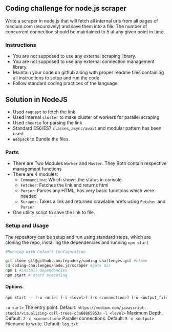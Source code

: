 ## Coding challenge for node.js scraper
Write a scraper in node.js that will fetch all internal urls from all pages of medium.com (recursively) and save them into a file. The number of concurrent connection should be maintained to 5 at any given point in time. 

### Instructions
* You are not supposed to use any external scraping library.
* You are not supposed to use any external connection management library.
* Maintain your code on github along with proper readme files containing all instructions to setup and run the code
* Follow standard coding practices of the language.

## Solution in NodeJS
* Used `request` to fetch the link  
* Used internal `cluster` to make cluster of workers for parallel scraping  
* Used `cheerio` for parsing the link
* Standard ES6/ES7 `classes`, `async/await` and modular pattern has been used
* `Webpack` to Bundle the files.

### Parts
* There are Two Modules `Worker` and `Master`. They Both contain respective management functions
* There are 4 modules:
    * `CommandLine`: Which shows the status in console.
    * `Fetcher`: Fetches the link and returns html
    * `Parser`: Parses any HTML, has very basic functions which were needed
    * `Scraper`: Takes a link and returned crawlable hrefs using `Fetcher` and `Parser`
* One utility script to save the link to file.

### Setup and Usage
The repository can be setup and run using standard steps, which are cloning the repo, installing the dependencies and running `npm start`  

```bash
#Running with Default Configuration

git clone git@github.com:legndery/coding-challenges.git #clone
cd coding-challenges/node.js/scraper #goto dir
npm i #install dependencies
npm start # start executing
```

#### Options

```bash
npm start -- [-u <url>] [-l <level>] [-c <connection>] [-o <output_filename>]
```
`-u <url>` The entry point. Default: `https://medium.com/javascript-studio/visualizing-call-trees-c3a68865853a` 
`-l <level>` Maximum Depth. Default: `2`
`-c <connection>` Parallel connections. Default: `5`
`-o <output>` Filename to write. Default: `log.txt`
